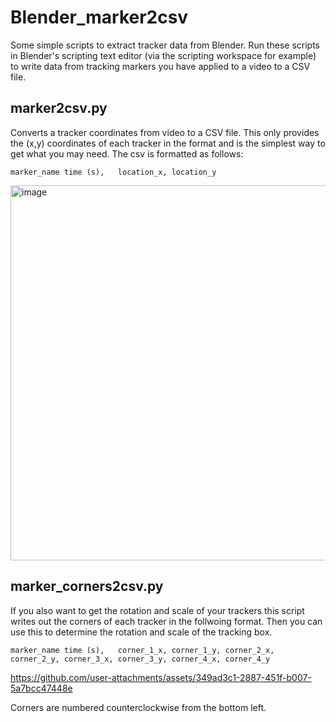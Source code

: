 # Blender_marker2csv

Some simple scripts to extract tracker data from Blender. Run these scripts in Blender's scripting text editor (via the scripting workspace for example) to write data from tracking markers you have applied to a video to a CSV file.

## marker2csv.py
Converts a tracker coordinates from video to a CSV file.
This only provides the (x,y) coordinates of each tracker in the format and is the simplest way to get what you may need.
The csv is formatted as follows:

    marker_name	time (s),	location_x, location_y

<img width="600" alt="image" src="https://github.com/user-attachments/assets/02c0ecd1-2457-4bbb-8838-efccfc66b101">

## marker_corners2csv.py

If you also want to get the rotation and scale of your trackers this script writes out the corners of each tracker in the follwoing format.
Then you can use this to determine the rotation and scale of the tracking box.

    marker_name	time (s),	corner_1_x,	corner_1_y,	corner_2_x,	corner_2_y,	corner_3_x,	corner_3_y,	corner_4_x,	corner_4_y

https://github.com/user-attachments/assets/349ad3c1-2887-451f-b007-5a7bcc47448e

Corners are numbered counterclockwise from the bottom left.
